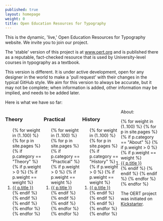 ```yaml
---
published: true
layout: homepage
weight: 0
title: Open Education Resources for Typography
---
```


<!--
<div style="background: white; width: 100%; text-align:center; padding:1em">
<img src="images/2013-02-18_love.png" width="400px" alt="Praise on Twitter">
</div>
-->

This is the dynamic, 'live,' Open Education Resources for Typography website. We invite you to join our project. 

The 'stable' version of this project is at www.oert.org and is published there as a reputable, fact-checked resource that is used by University-level courses in typography as a textbook. 

This version is different. It is under active development, open for any designer in the world to make a 'pull request' with their changes in the typical GitHub style. We aim for this version to always be accurate, but it may not be complete; when information is added, other information may be implied, and needs to be added later.

Here is what we have so far:

<div style="width:25%;float:left">
<h3>Theory</h3>
<ol class="rectangle-list">
{% for weight in (1..100) %}
  {% for p in site.pages %}
    {% if p.category == "Theory" %}
    {% if p.weight > 0 %}
    {% if p.weight == weight %}
      <li>
        <a {% if p.url == page.url %}class="active"{% endif %} href="{{ p.url }}">
          {{ p.title }}
        </a>
      </li>
    {% endif %}
    {% endif %}
    {% endif %}
  {% endfor %}
{% endfor %}
</ol>
</div>
<div style="width:25%;float:left">
<h3>Practical</h3>
<ol class="rectangle-list">
{% for weight in (1..100) %}
  {% for p in site.pages %}
    {% if p.category == "Practical" %}
    {% if p.weight > 0 %}
    {% if p.weight == weight %}
      <li>
        <a {% if p.url == page.url %}class="active"{% endif %} href="{{ p.url }}">
          {{ p.title }}
        </a>
      </li>
    {% endif %}
    {% endif %}
    {% endif %}
  {% endfor %}
{% endfor %}
</ol>
</div>
<div style="width:25%;float:left">
<h3>History</h3>
<ol class="rectangle-list">
{% for weight in (1..100) %}
  {% for p in site.pages %}
    {% if p.category == "History" %}
    {% if p.weight > 0 %}
    {% if p.weight == weight %}
      <li>
        <a {% if p.url == page.url %}class="active"{% endif %} href="{{ p.url }}">
          {{ p.title }}
        </a>
      </li>
    {% endif %}
    {% endif %}
    {% endif %}
  {% endfor %}
{% endfor %}
</ol>
</div>

About:

<div style="width:100%">
<ol class="rectangle-list">
{% for weight in (1..100) %}
  {% for p in site.pages %}
    {% if p.category == "About" %}
    {% if p.weight > 0 %}
    {% if p.weight == weight %}
      <li>
        <a {% if p.url == page.url %}class="active"{% endif %} href="{{ p.url }}">
          {{ p.title }}
        </a>
      </li>
    {% endif %}
    {% endif %}
    {% endif %}
  {% endfor %}
{% endfor %}
</ol>
</div>


The OERT project was initiated on [Kickstarter]().
